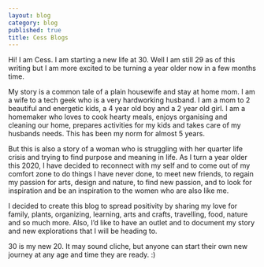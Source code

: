 ```yaml
---
layout: blog
category: blog
published: true
title: Cess Blogs
---
```

Hi! I am Cess. I am starting a new life at 30. Well I am still 29 as of this writing but I am more excited to be turning a year older now in a few months time.

My story is a common tale of a plain housewife and stay at home mom. I am a wife to a tech geek who is a very hardworking husband. I am a mom to 2 beautiful and energetic kids, a 4 year old boy and a 2 year old girl. I am a homemaker who loves to cook hearty meals, enjoys organising and cleaning our home, prepares activities for my kids and takes care of my husbands needs. This has been my norm for almost 5 years.

But this is also a story of a woman who is struggling with her quarter life crisis and trying to find purpose and meaning in life. As I turn a year older this 2020, I have decided to reconnect with my self and to come out of my comfort zone to do things I have never done, to meet new friends, to regain my passion for arts, design and nature, to find new passion, and to look for inspiration and be an inspiration to the women who are also like me.

I decided to create this blog to spread positivity by sharing my love for family, plants, organizing,  learning, arts and crafts, travelling, food, nature and so much more. Also, I’d like to have an outlet and to document my story and new explorations that I will be heading to. 

30 is my new 20. It may sound cliche, but anyone can start their own new journey at any age and time they are ready. :)
